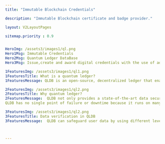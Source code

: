 ```yaml
---
title: "Immutable Blockchain Credentials"

description: "Immutable Blockchain certificate and badge provider."

layout: V2LayoutPages

sitemap.priority : 0.9


HeroImg: /assets3/images1/ql.png
Hero1Msg: Immutable Credentials
Hero2Msg: Quantum Ledger DataBase
Hero3Msg: Issue,create and award digital credentials with the use of advanced technologies like AWS Quantum ledgers.

1FeaturesImg: /assets3/images1/ql1.png
1FeaturesTitle: What is a quantum ledger?
1FeaturesMessage: QLDB is an open-source, decentralized ledger that enables the use of digital credentials for users and organizations/institutions to be verifiable, immutable and auditable.

2FeaturesImg: /assets3/images1/ql2.png
2FeaturesTitle: Why quantum ledger?
2FeaturesMessage:  QLDB not only provides a state-of-the-art data security mechanism that guarantees user confidentiality by design, but it also enables the use of digital credentials in various industries like education and finance.
QLDB has no single point of failure or downtime because it runs on many nodes in parallel, which can be located anywhere in the world. It is also highly scalable as more nodes are added without any downside since QLDB becomes more fault tolerant and more reliable with the number of nodes available.

3FeaturesImg: /assets3/images1/ql2.png
3FeaturesTitle: Data verification in QLDB
3FeaturesMessage:  QLDB can safeguard user data by using different levels of encryption schemes such as symmetric encryption and asymmetric encryption.Users can verify the authenticity of the credentials using the unique Quantum ledger Id.



---
```

